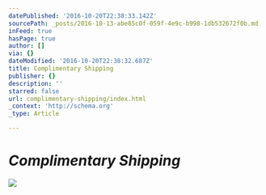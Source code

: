 ```yaml
---
datePublished: '2016-10-20T22:38:33.142Z'
sourcePath: _posts/2016-10-13-abe85c0f-059f-4e9c-b998-1db532672f0b.md
inFeed: true
hasPage: true
author: []
via: {}
dateModified: '2016-10-20T22:38:32.687Z'
title: Complimentary Shipping
publisher: {}
description: ''
starred: false
url: complimentary-shipping/index.html
_context: 'http://schema.org'
_type: Article

---
```

# _**Complimentary Shipping**_
![](https://the-grid-user-content.s3-us-west-2.amazonaws.com/00943fa5-d260-439d-8eca-0d9eaac34a9c.gif)